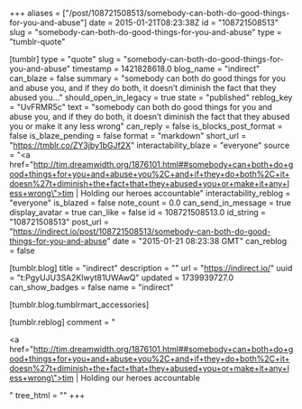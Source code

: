+++
aliases = ["/post/108721508513/somebody-can-both-do-good-things-for-you-and-abuse"]
date = 2015-01-21T08:23:38Z
id = "108721508513"
slug = "somebody-can-both-do-good-things-for-you-and-abuse"
type = "tumblr-quote"

[tumblr]
type = "quote"
slug = "somebody-can-both-do-good-things-for-you-and-abuse"
timestamp = 1421828618.0
blog_name = "indirect"
can_blaze = false
summary = "somebody can both do good things for you and abuse you, and if they do both, it doesn’t diminish the fact that they abused you..."
should_open_in_legacy = true
state = "published"
reblog_key = "UvFRMR5c"
text = "somebody can both do good things for you and abuse you, and if they do both, it doesn&rsquo;t diminish the fact that they abused you or make it any less wrong"
can_reply = false
is_blocks_post_format = false
is_blaze_pending = false
format = "markdown"
short_url = "https://tmblr.co/ZY3jby1bGJf2X"
interactability_blaze = "everyone"
source = "<a href=\"http://tim.dreamwidth.org/1876101.html##somebody+can+both+do+good+things+for+you+and+abuse+you%2C+and+if+they+do+both%2C+it+doesn%27t+diminish+the+fact+that+they+abused+you+or+make+it+any+less+wrong\">tim | Holding our heroes accountable</a>"
interactability_reblog = "everyone"
is_blazed = false
note_count = 0.0
can_send_in_message = true
display_avatar = true
can_like = false
id = 108721508513.0
id_string = "108721508513"
post_url = "https://indirect.io/post/108721508513/somebody-can-both-do-good-things-for-you-and-abuse"
date = "2015-01-21 08:23:38 GMT"
can_reblog = false

[tumblr.blog]
title = "indirect"
description = ""
url = "https://indirect.io/"
uuid = "t:PgyUJU3SA2Klwyt81UWAwQ"
updated = 1739939727.0
can_show_badges = false
name = "indirect"

[tumblr.blog.tumblrmart_accessories]

[tumblr.reblog]
comment = "<p><a href=\"http://tim.dreamwidth.org/1876101.html##somebody+can+both+do+good+things+for+you+and+abuse+you%2C+and+if+they+do+both%2C+it+doesn%27t+diminish+the+fact+that+they+abused+you+or+make+it+any+less+wrong\">tim | Holding our heroes accountable</a></p>"
tree_html = ""
+++
